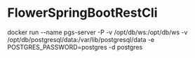 # FlowerSpringBootRestCli

docker run --name pgs-server -P -v /opt/db/ws:/opt/db/ws -v /opt/db/postgresql/data:/var/lib/postgresql/data -e POSTGRES_PASSWORD=postgres -d postgres

